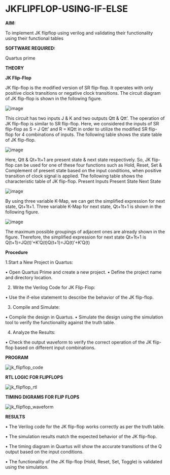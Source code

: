 # JKFLIPFLOP-USING-IF-ELSE

**AIM:** 

To implement  JK flipflop using verilog and validating their functionality using their functional tables

**SOFTWARE REQUIRED:**

Quartus prime

**THEORY**

**JK Flip-Flop**

JK flip-flop is the modified version of SR flip-flop. It operates with only positive clock transitions or negative clock transitions. The circuit diagram of JK flip-flop is shown in the following figure.

![image](https://github.com/naavaneetha/JKFLIPFLOP-USING-IF-ELSE/assets/154305477/a649c30b-232b-4558-b188-fd6c09845180)


This circuit has two inputs J & K and two outputs Qtt & Qtt’. The operation of JK flip-flop is similar to SR flip-flop. Here, we considered the inputs of SR flip-flop as S = J Qtt’ and R = KQtt in order to utilize the modified SR flip-flop for 4 combinations of inputs. The following table shows the state table of JK flip-flop.

![image](https://github.com/naavaneetha/JKFLIPFLOP-USING-IF-ELSE/assets/154305477/c4360742-e8a8-4937-b089-c46c0433f9a3)

 
Here, Qtt & Qt+1t+1 are present state & next state respectively. So, JK flip-flop can be used for one of these four functions such as Hold, Reset, Set & Complement of present state based on the input conditions, when positive transition of clock signal is applied. The following table shows the characteristic table of JK flip-flop. Present Inputs Present State Next State
 
![image](https://github.com/naavaneetha/JKFLIPFLOP-USING-IF-ELSE/assets/154305477/6c275261-a6d5-4c37-a3a7-1e88ca11c4cd)

By using three variable K-Map, we can get the simplified expression for next state, Qt+1t+1. Three variable K-Map for next state, Qt+1t+1 is shown in the following figure.
 
![image](https://github.com/naavaneetha/JKFLIPFLOP-USING-IF-ELSE/assets/154305477/5174f41b-0ce0-4329-a372-6d1943ea6673)

The maximum possible groupings of adjacent ones are already shown in the figure. Therefore, the simplified expression for next state Qt+1t+1 is Q(t+1)=JQ(t)′+K′Q(t)Q(t+1)=JQ(t)′+K′Q(t)

**Procedure**

1.Start a New Project in Quartus:

  • Open Quartus Prime and create a new project.
  • Define the project name and directory location.

2. Write the Verilog Code for JK Flip-Flop:

  • Use the if-else statement to describe the behavior of the JK flip-flop.

3. Compile and Simulate:

  • Compile the design in Quartus.
  • Simulate the design using the simulation tool to verify the functionality against the truth table.

4. Analyze the Results:

  • Check the output waveform to verify the correct operation of the JK flip-flop based on different input combinations.


**PROGRAM**

![jk_flipflop_code](https://github.com/user-attachments/assets/98d7863d-7f99-4f74-96e4-6d719ece8016)




**RTL LOGIC FOR FLIPFLOPS**

![jk_flipflop_rtl](https://github.com/user-attachments/assets/6daf2a6e-5e4e-4cf5-8fde-64ef3c80697f)


**TIMING DIGRAMS FOR FLIP FLOPS**

![jk_flipflop_waveform](https://github.com/user-attachments/assets/163ba71e-1854-4399-9497-5a3d95584524)


**RESULTS**

• The Verilog code for the JK flip-flop works correctly as per the truth table.

• The simulation results match the expected behavior of the JK flip-flop.

• The timing diagram in Quartus will show the accurate transitions of the Q output based on the input conditions.

• The functionality of the JK flip-flop (Hold, Reset, Set, Toggle) is validated using the simulation.



